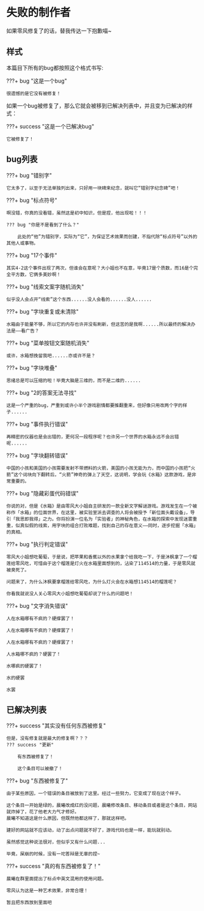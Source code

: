 # 失败的制作者

如果零风修复了的话，替我传达一下抱歉喵~

## 样式

本篇目下所有的bug都按照这个格式书写:

???+ bug "这是一个bug"

    很遗憾的是它没有被修复！

如果一个bug被修复了，那么它就会被移到已解决列表中，并且变为已解决的样式：

???+ success "这是一个已解决bug"

    它被修复了！

## bug列表

???+ bug "错别字"

    它太多了，以至于无法单独列出来，只好用一块碑来纪念，就叫它“错别字纪念碑”吧！

???+ bug "标点符号"

    啊没错，你真的没看错，虽然这是初中知识，但是捏，他出现啦！！！
    
    ??? bug "你是不是看到了什么？"
    
        此处的“他”为错别字，实际为“它”，为保证艺术效果而创建，不指代除“标点符号”以外的其他人或事物。


???+ bug "17个事件"

    其实4-2这个事件出现了两次，但谁会在意呢？大小姐也不在意，毕竟17是个质数，而16是个完全平方数，它俩多美妙啊！

???+ bug "线索文案字随机消失"

    似乎没人会点开“线索”这个东西......没人会看的......没人......

???+ bug "字块重复或未清除"

    水箱由于能量不够，所以它的内存也许并没有刷新，但这苦的是我啊......所以最终的解决办法是——看广告？

???+ bug "菜单按钮文案随机消失"

    或许，水箱想挽留我吧......亦或许不是？

???+ bug "字块堆叠"

    思绪总是可以压缩的啦！毕竟大脑是三维的，而不是二维的......

???+ bug "2的答案无法寻找"

    这是一个严重的bug，严重到或许小半个游戏剧情都要推翻重来，但好像只用改两个字的样子......

???+ bug "事件执行错误"

    再精密的仪器也是会出错的，更何况一段程序呢？也许另一个世界的水箱永远不会出错呢......

???+ bug "字块翻转错误"

    中国的小孩和美国的小孩需要发射不带燃料的火箭，美国的小孩无能为力，而中国的小孩把“火箭”这个词块向下翻转后，“火箭”神奇的弹上了天空，这说明，学会玩《水箱》这款游戏，是非常重要的。

???+ bug "隐藏彩蛋代码错误"

    你说的对，但是《水箱》是由零风大小姐自主研发的一款全新文字解谜游戏。游戏发生在一个被称作「水箱」的位面世界，在这里，被实验室派去调查的人将会被授予「新位面头戴设备」，导引「我思即我得」之力。你将扮演一位名为「实验者」的神秘角色，在水箱的探索中发现迷雾重重，似真似假的线索，用字块的组合打败难题，找到自己的存在意义——同时，逐步挖掘「水箱」的真相。

???+ bug "执行判定错误"

    零风大小姐想吃葡萄，于是说，把苹果和香蕉以外的水果拿个给我吃一下，于是沐枫拿了一个榴莲给零风吃，可惜由于这个榴莲是灯火在水箱里面想到的，沾染了114514的力量，于是零风就被臭死了。
    
    问题来了，为什么沐枫要拿榴莲给零风吃，为什么灯火会在水箱想114514的榴莲呢？
    
    你看我就说没人关心零风大小姐想吃葡萄却说了什么的问题吧！

???+ bug "文字消失错误"

    人在水箱哪有不疯的？硬撑罢了！
    
    人在水箱哪有不疯的？硬撑罢了！
    
    人在水箱哪有不疯的？硬撑罢了！
    
    人水箱哪不疯的？硬罢了！
    
    水哪疯的硬罢了！
    
    水的硬罢
    
    水罢



## 已解决列表

???+ success "其实没有任何东西被修复"

    但是，没有修复就是最大的修复啊？？？
    ??? success "更新"
    
        有东西被修复了！
        
        这个条目可以被撤了！

???+ bug "东西被修复了"

    由于某些原因，一个错误的条目被放到了这里。经过一些努力，它变成了现在这个样子。
    
    这个条目一开始是绿的，晨曦改成红的没问题，晨曦修改条目、移动条目或者是这个条目，网站就炸掉了，花了他老大力气才修好。
    晨曦不知道这是什么原因，但既然他都这样了，那就这样吧。
    
    建好的网站就不应该动，动了出点问题就不好了，游戏代码也是一样，能玩就别动。
    
    虽然感觉这种说法很对，但似乎又有什么问题...
    
    毕竟，屎崩的时候，没有一坨答辩是无辜的捏~

???+ success "真的有东西被修复了！"

    晨曦在群里面提出了标点中英文混用的使用问题。
    
    零风认为这是一种艺术效果，非常合理！
    
    暂且把东西放到里面吧

